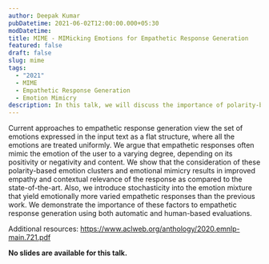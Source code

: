 ```yaml
---
author: Deepak Kumar
pubDatetime: 2021-06-02T12:00:00.000+05:30
modDatetime:
title: MIME - MIMicking Emotions for Empathetic Response Generation
featured: false
draft: false
slug: mime
tags:
  - "2021"
  - MIME
  - Empathetic Response Generation
  - Emotion Mimicry
description: In this talk, we will discuss the importance of polarity-based emotion clusters and emotional mimicry in empathetic response generation.
---
```


Current approaches to empathetic response generation view the set of emotions expressed in the input text as a flat structure, where all the emotions are treated uniformly. We argue that empathetic responses often mimic the emotion of the user to a varying degree, depending on its positivity or negativity and content. We show that the consideration of these polarity-based emotion clusters and emotional mimicry results in improved empathy and contextual relevance of the response as compared to the state-of-the-art. Also, we introduce stochasticity into the emotion mixture that yield emotionally more varied empathetic responses than the previous work. We demonstrate the importance of these factors to empathetic response generation using both automatic and human-based evaluations.

Additional resources:
https://www.aclweb.org/anthology/2020.emnlp-main.721.pdf

**No slides are available for this talk.**

